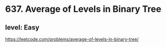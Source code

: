 # 637. Average of Levels in Binary Tree
## level: Easy

https://leetcode.com/problems/average-of-levels-in-binary-tree/
